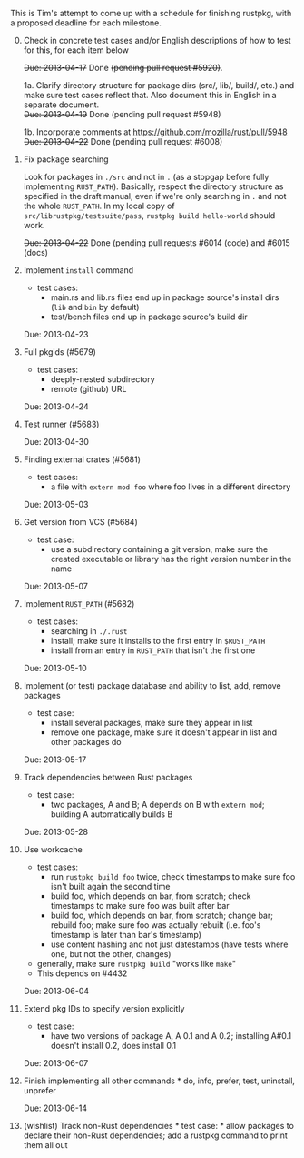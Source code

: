 This is Tim's attempt to come up with a schedule for finishing rustpkg, with a proposed deadline for each milestone.

0. Check in concrete test cases and/or English descriptions of how to test for this, for each item below

      ~~Due: 2013-04-17~~ Done ~~(pending pull request #5920)~~.

      1a. Clarify directory structure for package dirs (src/, lib/, build/, etc.) and make sure test cases reflect that. Also document this in English in a separate document.    
         ~~Due: 2013-04-19~~ Done (pending pull request #5948)

      1b. Incorporate comments at https://github.com/mozilla/rust/pull/5948
          ~~Due: 2013-04-22~~ Done (pending pull request #6008)
    
1. Fix package searching

   Look for packages in `./src` and not in `.` (as a stopgap before fully implementing `RUST_PATH`). Basically, respect the directory structure as specified in the draft manual, even if we're only searching in `.` and not the whole `RUST_PATH`. In my local copy of `src/librustpkg/testsuite/pass`, `rustpkg build hello-world` should work.
         
   ~~Due: 2013-04-22~~ Done (pending pull requests #6014 (code) and #6015 (docs)

1. Implement `install` command
      * test cases:
        * main.rs and lib.rs files end up in package source's install dirs (`lib` and `bin` by default)
      	* test/bench files end up in package source's build dir

   Due: 2013-04-23

2. Full	pkgids (#5679)
      * test cases:
         * deeply-nested subdirectory
      	 * remote (github) URL

   Due: 2013-04-24

3. Test	runner (#5683)

   Due: 2013-04-30

4. Finding external crates (#5681)
      * test cases:
          * a file with `extern mod foo` where foo lives in a different directory

   Due: 2013-05-03

5. Get version from VCS (#5684)
      * test case:
          * use a subdirectory containing a git version, make sure the created executable or library has the right version number in the name

   Due: 2013-05-07

6. Implement `RUST_PATH` (#5682)
      * test cases:
          * searching in `./.rust`
      	  * install; make sure it installs to the first entry in `$RUST_PATH`
      	  * install from an entry in `RUST_PATH` that isn't the first one

   Due: 2013-05-10

7. Implement (or test) package database	and ability to list, add, remove packages
      * test case:
          * install several packages, make sure they appear in list
      	  * remove one package, make sure it doesn't appear in list and other packages do

   Due: 2013-05-17

8. Track dependencies between Rust packages
      * test case:
          * two packages, A and B; A depends on B with ```extern mod```; building A automatically builds B

   Due: 2013-05-28

8. Use workcache
      * test cases:
          * run `rustpkg build foo` twice, check timestamps to make sure foo isn't built again the second time
          * build foo, which depends on bar, from scratch; check timestamps to make sure foo was built after bar
          * build foo, which depends on bar, from scratch; change bar; rebuild foo; make sure foo was actually rebuilt (i.e. foo's timestamp is later than bar's timestamp)
          * use content hashing and not just datestamps (have tests where one, but not the other, changes)
      * generally, make sure ```rustpkg build``` "works like ```make```"
      * This depends on #4432

   Due: 2013-06-04

8. Extend pkg IDs to specify version explicitly
      * test case:
           * have two versions of package A, A 0.1 and A 0.2; installing A#0.1 doesn't install 0.2, does install 0.1

   Due: 2013-06-07

8. Finish implementing all other commands
       * do, info, prefer, test, uninstall, unprefer

   Due: 2013-06-14

8. (wishlist) Track non-Rust dependencies
       * test case:
           * allow packages to declare their non-Rust dependencies; add a rustpkg command to print them all out